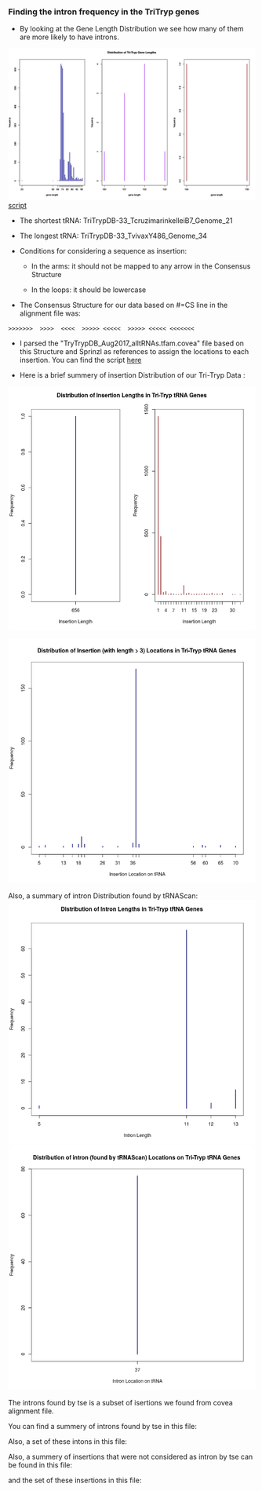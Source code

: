 ### Finding the intron frequency in the TriTryp genes

* By looking at the Gene Length Distribution we see how many of them are more likely to have introns.

![alt text](https://github.com/fhadinezhadUC/leshmania/blob/master/intronFrequency/GeneLengthDistribution.svg)
[script](https://github.com/fhadinezhadUC/leshmania/blob/master/GeneLength.R)

  * The shortest tRNA: TriTrypDB-33_TcruzimarinkelleiB7_Genome_21

  * The longest tRNA: TriTrypDB-33_TvivaxY486_Genome_34

* Conditions for considering a sequence as insertion:

   * In the arms: it should not be mapped to any arrow in the Consensus Structure

   * In the loops: it should be lowercase 

* The Consensus Structure for our data based on #=CS line in the alignment file was:
```
>>>>>>>  >>>>  <<<<  >>>>> <<<<<  >>>>> <<<<< <<<<<<<
```

* I parsed the "TryTrypDB_Aug2017_alltRNAs.tfam.covea" file based on this Structure and Sprinzl as references to assign the locations to each insertion. You can find the script [here](https://github.com/fhadinezhadUC/leshmania/blob/master/intronDist.R)


   
* Here is a brief summery of insertion Distribution of our Tri-Tryp Data :

![alt text](https://github.com/fhadinezhadUC/leshmania/blob/master/intronFrequency/InsertionLengthDist.jpeg)

![alt text](https://github.com/fhadinezhadUC/leshmania/blob/master/intronFrequency/insertionlocationdist.jpeg)

Also, a summary of intron Distribution found by tRNAScan: 
![alt text](https://github.com/fhadinezhadUC/leshmania/blob/master/intronFrequency/tseIntronLengthDist.jpeg)
![alt text](https://github.com/fhadinezhadUC/leshmania/blob/master/intronFrequency/tseIntronLocationDist.jpeg)

The introns found by tse is a subset of isertions we found from covea alignment file. 

You can find a summery of introns found by tse in this file:

Also, a set of these intons in this file: 

Also, a summery of insertions that were not considered as intron by tse can be found in this file:  

and the set of these insertions in this file: 


